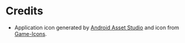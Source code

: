 # Credits

- Application icon generated by [Android Asset Studio](https://romannurik.github.io/AndroidAssetStudio/) and icon from [Game-Icons](http://game-icons.net/lorc/originals/dragon-head.html).
